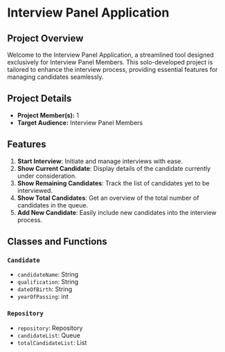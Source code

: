 # Interview Panel Application

## Project Overview

Welcome to the Interview Panel Application, a streamlined tool designed exclusively for Interview Panel Members. This solo-developed project is tailored to enhance the interview process, providing essential features for managing candidates seamlessly.

## Project Details

- **Project Member(s):** 1
- **Target Audience:** Interview Panel Members

## Features

1. **Start Interview**: Initiate and manage interviews with ease.
2. **Show Current Candidate**: Display details of the candidate currently under consideration.
3. **Show Remaining Candidates**: Track the list of candidates yet to be interviewed.
4. **Show Total Candidates**: Get an overview of the total number of candidates in the queue.
5. **Add New Candidate**: Easily include new candidates into the interview process.

## Classes and Functions

### `Candidate`

- `candidateName`: String
- `qualification`: String
- `dateOfBirth`: String
- `yearOfPassing`: int

### `Repository`

- `repository`: Repository
- `candidateList`: Queue<Candidate>
- `totalCandidateList`: List<Candidate>
